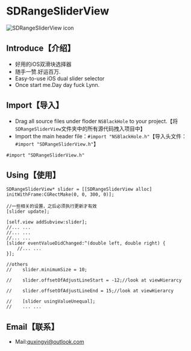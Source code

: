 # SDRangeSliderView
![SDRangeSliderView icon](https://raw.githubusercontent.com/qddnovo/SDRangeSliderView/master/SDRangeSliderView/title.png)

## Introduce【介绍】
* 好用的iOS双滑块选择器
* 随手一赞.好运百万.
* Easy-to-use iOS dual slider selector
* Once start me.Day day fuck Lynn.

## Import【导入】
- Drag all source files under floder `NSBlackHole` to your project.【将`SDRangeSliderView`文件夹中的所有源代码拽入项目中】
- Import the main header file：`#import "NSBlackHole.h"`【导入头文件：`#import "SDRangeSliderView.h"`】
```objc
#import "SDRangeSliderView.h"
```
## Using【使用】
```objc
SDRangeSliderView* slider = [[SDRangeSliderView alloc] initWithFrame:CGRectMake(0, 0, 300, 0)];

//一些相关的设置，之后必须执行更新才有效
[slider update];

[self.view addSubview:slider];
//... ...
//... ...
//... ...
[slider eventValueDidChanged:^(double left, double right) {
    //... ...
}];

//others
//    slider.minimumSize = 10;

//    slider.offsetOfAdjustLineStart = -12;//look at viewHierarcy

//    slider.offsetOfAdjustLineEnd = 15;//look at viewHierarcy

//    [slider usingValueUnequal];
//    ... ...
```
## Email【联系】
- Mail:quxingyi@outlook.com


